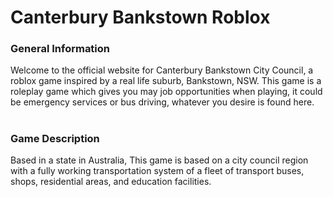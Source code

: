 # Canterbury Bankstown Roblox
### General Information
Welcome to the official website for Canterbury Bankstown City Council, a roblox game inspired by a real life suburb, Bankstown, NSW. This game is a roleplay game which gives you may job opportunities when playing, it could be emergency services or bus driving, whatever you desire is found here.

# 



### Game Description
Based in a state in Australia, 
This game is based on a city council region with a fully working transportation system of a fleet of transport buses, shops, residential areas, and education facilities.

